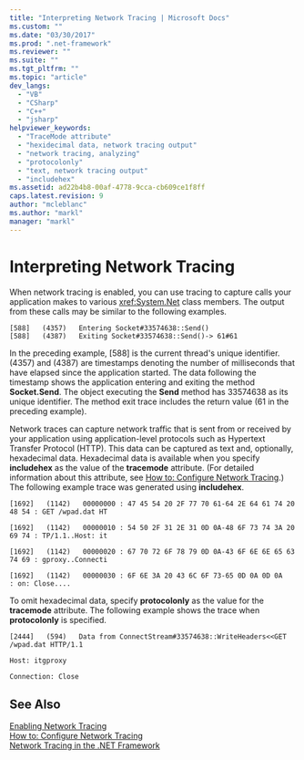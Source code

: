 ```yaml
---
title: "Interpreting Network Tracing | Microsoft Docs"
ms.custom: ""
ms.date: "03/30/2017"
ms.prod: ".net-framework"
ms.reviewer: ""
ms.suite: ""
ms.tgt_pltfrm: ""
ms.topic: "article"
dev_langs: 
  - "VB"
  - "CSharp"
  - "C++"
  - "jsharp"
helpviewer_keywords: 
  - "TraceMode attribute"
  - "hexidecimal data, network tracing output"
  - "network tracing, analyzing"
  - "protocolonly"
  - "text, network tracing output"
  - "includehex"
ms.assetid: ad22b4b8-00af-4778-9cca-cb609ce1f8ff
caps.latest.revision: 9
author: "mcleblanc"
ms.author: "markl"
manager: "markl"
---
```

# Interpreting Network Tracing
When network tracing is enabled, you can use tracing to capture calls your application makes to various <xref:System.Net> class members. The output from these calls may be similar to the following examples.  
  
```  
[588]   (4357)   Entering Socket#33574638::Send()  
[588]   (4387)   Exiting Socket#33574638::Send()-> 61#61  
```  
  
 In the preceding example, [588] is the current thread's unique identifier. (4357) and (4387) are timestamps denoting the number of milliseconds that have elapsed since the application started. The data following the timestamp shows the application entering and exiting the method **Socket.Send**. The object executing the **Send** method has 33574638 as its unique identifier. The method exit trace includes the return value (61 in the preceding example).  
  
 Network traces can capture network traffic that is sent from or received by your application using application-level protocols such as Hypertext Transfer Protocol (HTTP). This data can be captured as text and, optionally, hexadecimal data. Hexadecimal data is available when you specify **includehex** as the value of the **tracemode** attribute. (For detailed information about this attribute, see [How to: Configure Network Tracing](../../../docs/framework/network-programming/how-to-configure-network-tracing.md).) The following example trace was generated using **includehex**.  
  
 `[1692]   (1142)   00000000 : 47 45 54 20 2F 77 70 61-64 2E 64 61 74 20 48 54 : GET /wpad.dat HT`  
  
 `[1692]   (1142)   00000010 : 54 50 2F 31 2E 31 0D 0A-48 6F 73 74 3A 20 69 74 : TP/1.1..Host: it`  
  
 `[1692]   (1142)   00000020 : 67 70 72 6F 78 79 0D 0A-43 6F 6E 6E 65 63 74 69 : gproxy..Connecti`  
  
 `[1692]   (1142)   00000030 : 6F 6E 3A 20 43 6C 6F 73-65 0D 0A 0D 0A     : on: Close....`  
  
 To omit hexadecimal data, specify **protocolonly** as the value for the **tracemode** attribute. The following example shows the trace when **protocolonly** is specified.  
  
 `[2444]   (594)   Data from ConnectStream#33574638::WriteHeaders<<GET /wpad.dat HTTP/1.1`  
  
 `Host: itgproxy`  
  
 `Connection: Close`  
  
## See Also  
 [Enabling Network Tracing](../../../docs/framework/network-programming/enabling-network-tracing.md)   
 [How to: Configure Network Tracing](../../../docs/framework/network-programming/how-to-configure-network-tracing.md)   
 [Network Tracing in the .NET Framework](../../../docs/framework/network-programming/network-tracing.md)